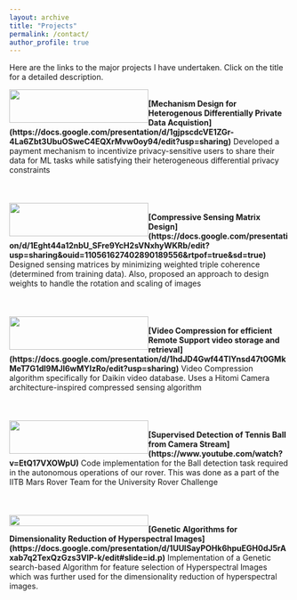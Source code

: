 ```yaml
---
layout: archive
title: "Projects"
permalink: /contact/
author_profile: true
---
```


Here are the links to the major projects I have undertaken. Click on the title for a detailed description.

<img src="https://ameyanjarlekar.github.io/files/balance.PNG" width="250" height="60" style="float:left">
<br>
<b> [Mechanism Design for Heterogenous Differentially Private Data Acquistion](https://docs.google.com/presentation/d/1gjpscdcVE1ZGr-4La6Zbt3UbuOSweC4EQXrMvw0oy94/edit?usp=sharing)</b> 
Developed a payment mechanism to incentivize privacy-sensitive users to share their data for ML tasks while satisfying their heterogeneous differential privacy constraints
<br>
<br>
<br>
<br>
<img src="https://ameyanjarlekar.github.io/files/res1.PNG" width="250" height="60" style="float:left">
<br>
<b> [Compressive Sensing Matrix Design](https://docs.google.com/presentation/d/1Eght44a12nbU_SFre9YcH2sVNxhyWKRb/edit?usp=sharing&ouid=110561627402890189556&rtpof=true&sd=true)</b>
Designed sensing matrices by minimizing weighted triple coherence (determined from training data). Also, proposed an approach to design weights to handle the rotation and scaling of images
<br>
<br>
<br>
<br>
<img src="https://ameyanjarlekar.github.io/files/vid1.PNG" width="250" height="60" style="float:left">
<br>
<b> [Video Compression for efficient Remote Support video storage and retrieval](https://docs.google.com/presentation/d/1hdJD4Gwf44TlYnsd47t0GMkMeT7G1dl9MJl6wMYlzRo/edit?usp=sharing)</b>
Video Compression algorithm specifically for Daikin video database. Uses a Hitomi Camera architecture-inspired compressed sensing algorithm
<br>
<br>
<br>
<br>
<img src="https://ameyanjarlekar.github.io/files/mrt.PNG" width="250" height="60" style="float:left"> &nbsp;
<br>
<b>[Supervised Detection of Tennis Ball from Camera Stream](https://www.youtube.com/watch?v=EtQ17VXOWpU)</b>
Code implementation for the Ball detection task required in the autonomous operations of our rover. This was done as a part of the IITB Mars Rover Team for the University Rover Challenge
<br>
<br>
<br>
<br>
<img src="https://ameyanjarlekar.github.io/files/GA.PNG" width="250" height="20" style="float:left"> &nbsp;
<br>
<b>[Genetic Algorithms for Dimensionality Reduction of Hyperspectral Images](https://docs.google.com/presentation/d/1UUlSayPOHk6hpuEGH0dJ5rAxab7q2TexQzGzs3VlP-k/edit#slide=id.p)</b>
Implementation of a Genetic search-based Algorithm for feature selection of Hyperspectral Images which was further used for the dimensionality reduction of hyperspectral images.

